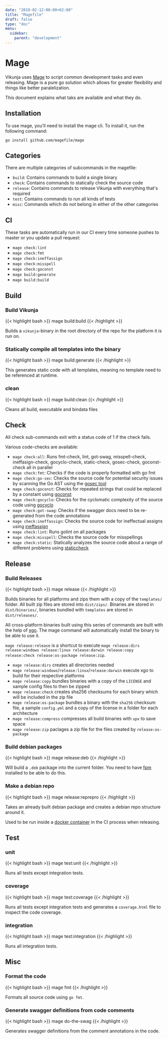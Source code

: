 ```yaml
---
date: "2019-02-12:00:00+02:00"
title: "Magefile"
draft: false
type: "doc"
menu:
  sidebar:
    parent: "development"
---
```


# Mage

Vikunja uses [Mage](https://magefile.org/) to script common development tasks and even releasing.
Mage is a pure go solution which allows for greater flexibility and things like better paralelization.

This document explains what taks are available and what they do.

## Installation

To use mage, you'll need to install the mage cli.
To install it, run the following command:

```
go install github.com/magefile/mage
```

## Categories

There are multiple categories of subcommands in the magefile:

* `build`: Contains commands to build a single binary
* `check`: Contains commands to statically check the source code 
* `release`: Contains commands to release Vikunja with everything that's required
* `test`: Contains commands to run all kinds of tests
* `misc`: Commands which do not belong in either of the other categories

## CI

These tasks are automatically run in our CI every time someone pushes to master or you update a pull request:

* `mage check:lint`
* `mage check:fmt`
* `mage check:ineffassign`
* `mage check:misspell`
* `mage check:goconst`
* `mage build:generate`
* `mage build:build`

## Build

### Build Vikunja

{{< highlight bash >}}
mage build:build
{{< /highlight >}}

Builds a `vikunja`-binary in the root directory of the repo for the platform it is run on.

### Statically compile all templates into the binary

{{< highlight bash >}}
mage build:generate
{{< /highlight >}}

This generates static code with all templates, meaning no template need to be referenced at runtime.

### clean

{{< highlight bash >}}
mage build:clean
{{< /highlight >}}

Cleans all build, executable and bindata files

## Check

All check sub-commands exit with a status code of 1 if the check fails.

Various code-checks are available:

* `mage check:all`: Runs fmt-check, lint, got-swag, misspell-check, ineffasign-check, gocyclo-check, static-check, gosec-check, goconst-check all in parallel
* `mage check:fmt`: Checks if the code is properly formatted with go fmt
* `mage check:go-sec`: Checks the source code for potential security issues by scanning the Go AST using the [gosec tool](https://github.com/securego/gosec)
* `mage check:goconst`: Checks for repeated strings that could be replaced by a constant using [goconst](https://github.com/jgautheron/goconst/)
* `mage check:gocyclo`: Checks for the cyclomatic complexity of the source code using [gocyclo](https://github.com/fzipp/gocyclo)
* `mage check:got-swag`: Checks if the swagger docs need to be re-generated from the code annotations
* `mage check:ineffassign`: Checks the source code for ineffectual assigns using [ineffassign](https://github.com/gordonklaus/ineffassign)
* `mage check:lint`: Runs golint on all packages
* `mage check:misspell`: Checks the source code for misspellings
* `mage check:static`: Statically analyzes the source code about a range of different problems using [staticcheck](https://staticcheck.io/docs/)

## Release

### Build Releases

{{< highlight bash >}}
mage release
{{< /highlight >}}

Builds binaries for all platforms and zips them with a copy of the `templates/` folder.
All built zip files are stored into `dist/zips/`. Binaries are stored in `dist/binaries/`,
binaries bundled with `templates` are stored in `dist/releases/`.

All cross-platform binaries built using this series of commands are built with the help of 
[xgo](https://github.com/techknowlogick/xgo). The mage command will automatically install the
binary to be able to use it.

`mage release:release` is a shortcut to execute `mage release:dirs release:windows release:linux release:darwin release:copy release:check release:os-package release:zip`.

* `mage release:dirs` creates all directories needed
* `mage release:windows`/`release:linux`/`release:darwin` execute xgo to build for their respective platforms
* `mage release:copy` bundles binaries with a copy of the `LICENSE` and sample config files to then be zipped
* `mage release:check` creates sha256 checksums for each binary which will be included in the zip file
* `mage release:os-package` bundles a binary with the `sha256` checksum file, a sample `config.yml` and a copy of the license in a folder for each architecture
* `mage release:compress` compresses all build binaries with `upx` to save space
* `mage release:zip` paclages a zip file for the files created by `release:os-package`

### Build debian packages

{{< highlight bash >}}
mage release:deb
{{< /highlight >}}

Will build a `.deb` package into the current folder. 
You need to have [fpm](https://fpm.readthedocs.io/en/latest/intro.html) installed to be able to do this.

### Make a debian repo

{{< highlight bash >}}
mage release:reprepro
{{< /highlight >}}

Takes an already built debian package and creates a debian repo structure around it.

Used to be run inside a [docker container](https://git.kolaente.de/konrad/reprepro-docker) in the CI process when releasing.

## Test

### unit

{{< highlight bash >}}
mage test:unit
{{< /highlight >}}

Runs all tests except integration tests.

### coverage

{{< highlight bash >}}
mage test:coverage
{{< /highlight >}}

Runs all tests except integration tests and generates a `coverage.html` file to inspect the code coverage.

### integration

{{< highlight bash >}}
mage test:integration
{{< /highlight >}}

Runs all integration tests.

## Misc

### Format the code

{{< highlight bash >}}
mage fmt
{{< /highlight >}}

Formats all source code using `go fmt`.

### Generate swagger definitions from code comments

{{< highlight bash >}}
mage do-the-swag
{{< /highlight >}}

Generates swagger definitions from the comment annotations in the code.
